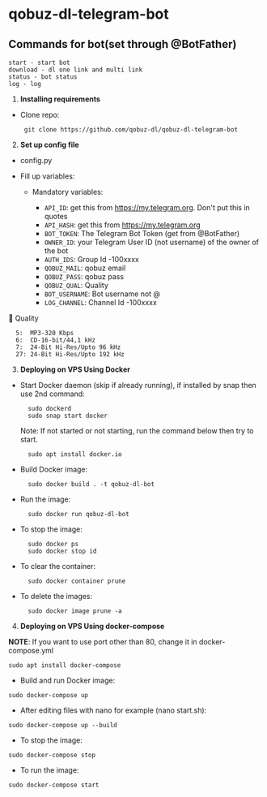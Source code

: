 # qobuz-dl-telegram-bot

## Commands for bot(set through @BotFather)

```
start - start bot
download - dl one link and multi link
status - bot status
log - log

```
1. **Installing requirements**

 - Clone repo:

        git clone https://github.com/qobuz-dl/qobuz-dl-telegram-bot

2. **Set up config file**

- config.py

- Fill up variables:

   - Mandatory variables:
   
        - `API_ID`: get this from https://my.telegram.org. Don't put this in quotes
        - `API_HASH`: get this from https://my.telegram.org
        - `BOT_TOKEN`: The Telegram Bot Token (get from @BotFather)
        - `OWNER_ID`: your Telegram User ID (not username) of the owner of the bot
        - `AUTH_IDS`: Group Id -100xxxx
        - `QOBUZ_MAIL`: qobuz email
        - `QOBUZ_PASS`: qobuz pass
        - `QOBUZ_QUAL`: Quality
        - `BOT_USERNAME`: Bot username not @
        - `LOG_CHANNEL`: Channel Id -100xxxx


🌿 Quality
```
  5:  MP3-320 Kbps
  6:  CD-16-bit/44,1 kHz
  7:  24-Bit Hi-Res/Upto 96 kHz
  27: 24-Bit Hi-Res/Upto 192 kHz
```

3. **Deploying on VPS Using Docker**

- Start Docker daemon (skip if already running), if installed by snap then use 2nd command:
    
        sudo dockerd
        sudo snap start docker

     Note: If not started or not starting, run the command below then try to start.

        sudo apt install docker.io

- Build Docker image:

        sudo docker build . -t qobuz-dl-bot 

- Run the image:

        sudo docker run qobuz-dl-bot

- To stop the image:

        sudo docker ps
        sudo docker stop id

- To clear the container:

        sudo docker container prune

- To delete the images:

        sudo docker image prune -a

4. **Deploying on VPS Using docker-compose**

**NOTE**: If you want to use port other than 80, change it in docker-compose.yml

```
sudo apt install docker-compose
```
- Build and run Docker image:
```
sudo docker-compose up
```
- After editing files with nano for example (nano start.sh):
```
sudo docker-compose up --build
```
- To stop the image:
```
sudo docker-compose stop
```
- To run the image:
```
sudo docker-compose start

```
